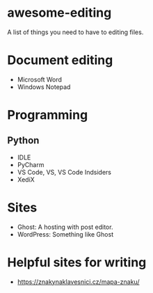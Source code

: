 # awesome-editing
A list of things you need to have to editing files.

# Document editing

- Microsoft Word
- Windows Notepad

# Programming

## Python

- IDLE
- PyCharm
- VS Code, VS, VS Code Indsiders
- XediX

# Sites

- Ghost: A hosting with post editor.
- WordPress: Something like Ghost

# Helpful sites for writing

- https://znakynaklavesnici.cz/mapa-znaku/

